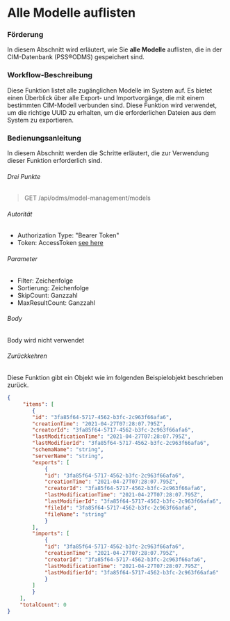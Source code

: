 # Alle Modelle auflisten

### Förderung
In diesem Abschnitt wird erläutert, wie Sie **alle Modelle** auflisten, die in der CIM-Datenbank (PSS®ODMS) gespeichert sind.

### Workflow-Beschreibung
Diese Funktion listet alle zugänglichen Modelle im System auf. Es bietet einen Überblick über alle Export- und Importvorgänge, die mit einem bestimmten CIM-Modell verbunden sind. Diese Funktion wird verwendet, um die richtige UUID zu erhalten, um die erforderlichen Dateien aus dem System zu exportieren.

### Bedienungsanleitung
In diesem Abschnitt werden die Schritte erläutert, die zur Verwendung dieser Funktion erforderlich sind.

###### Drei Punkte
> GET /api/odms/model-management/models

###### Autorität
- Authorization Type: "Bearer Token"
- Token: AccessToken [see here](../IdentityManagement/Authorization.md)

###### Parameter
- Filter: Zeichenfolge
- Sortierung: Zeichenfolge
- SkipCount: Ganzzahl
- MaxResultCount: Ganzzahl

###### Body
Body wird nicht verwendet

###### Zurückkehren
Diese Funktion gibt ein Objekt wie im folgenden Beispielobjekt beschrieben zurück.
````JSON
{
     "items": [
        {
        "id": "3fa85f64-5717-4562-b3fc-2c963f66afa6",
        "creationTime": "2021-04-27T07:28:07.795Z",
        "creatorId": "3fa85f64-5717-4562-b3fc-2c963f66afa6",
        "lastModificationTime": "2021-04-27T07:28:07.795Z",
        "lastModifierId": "3fa85f64-5717-4562-b3fc-2c963f66afa6",
        "schemaName": "string",
        "serverName": "string",
        "exports": [
            {
            "id": "3fa85f64-5717-4562-b3fc-2c963f66afa6",
            "creationTime": "2021-04-27T07:28:07.795Z",
            "creatorId": "3fa85f64-5717-4562-b3fc-2c963f66afa6",
            "lastModificationTime": "2021-04-27T07:28:07.795Z",
            "lastModifierId": "3fa85f64-5717-4562-b3fc-2c963f66afa6",
            "fileId": "3fa85f64-5717-4562-b3fc-2c963f66afa6",
            "fileName": "string"
            }
        ],
        "imports": [
            {
            "id": "3fa85f64-5717-4562-b3fc-2c963f66afa6",
            "creationTime": "2021-04-27T07:28:07.795Z",
            "creatorId": "3fa85f64-5717-4562-b3fc-2c963f66afa6",
            "lastModificationTime": "2021-04-27T07:28:07.795Z",
            "lastModifierId": "3fa85f64-5717-4562-b3fc-2c963f66afa6"
            }
        ]
        }
    ],
    "totalCount": 0
}
````
